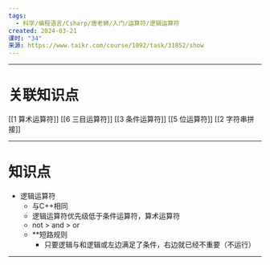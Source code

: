 ```yaml
---
tags:
  - 科学/编程语言/Csharp/唐老狮/入门/运算符/逻辑运算符
created: 2024-03-21
课时: "34"
来源: https://www.taikr.com/course/1092/task/31852/show
---
```


---
# 关联知识点

 [[1 算术运算符]] [[6 三目运算符]] [[3 条件运算符]] [[5 位运算符]] [[2 字符串拼接]] 

---
# 知识点

- 逻辑运算符
	- 与C++相同
	- 逻辑运算符优先级低于条件运算符，算术运算符
	- not > and > or
	- **短路规则
		- 只要逻辑与和逻辑或左边满足了条件，右边就已经不重要（不运行）

---



